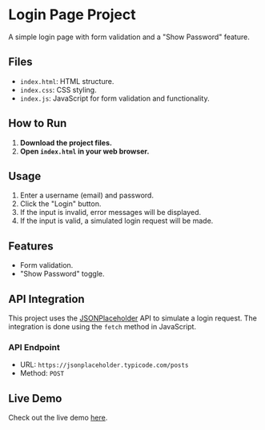 # Login Page Project

A simple login page with form validation and a "Show Password" feature.

## Files

- `index.html`: HTML structure.
- `index.css`: CSS styling.
- `index.js`: JavaScript for form validation and functionality.

## How to Run

1. **Download the project files.**
2. **Open `index.html` in your web browser.**

## Usage

1. Enter a username (email) and password.
2. Click the "Login" button.
3. If the input is invalid, error messages will be displayed.
4. If the input is valid, a simulated login request will be made.

## Features

- Form validation.
- "Show Password" toggle.

## API Integration

This project uses the [JSONPlaceholder](https://jsonplaceholder.typicode.com/) API to simulate a login request. The integration is done using the `fetch` method in JavaScript.

### API Endpoint

- URL: `https://jsonplaceholder.typicode.com/posts`
- Method: `POST`

## Live Demo

Check out the live demo [here](https://bhavana0705.github.io/login_validation_AWAK/).


